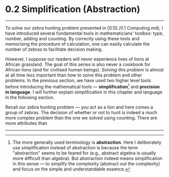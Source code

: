 # 0.2 Simplification (Abstraction)

-------------

To solve our zebra hunting problem presented in [0.1](./0.1 Computing.md), I have introduced several fundamental tools in mathematicians' toolbox: type, number, adding and counting. By correctly using these tools and memorising the procedure of calculation, one can easily calculate the number of zebras to facilitate decision making. 

However, I suppose our readers will never experience lives of lions at African grassland. The goal of this series is also never a cookbook for African lions (and for civilised human beings). *Solving this problem* is almost at all time less important than *how* to solve this problem and other problems. In the previous section, we have used two higher level tools before introducing the mathematical tools — **simplification**[^1] and **precision in language**. I will further explain simplification in this chapter and language in the following section.

Recall our zebra hunting problem — you act as a lion and here comes a group of zebras. The decision of whether or not to hunt is indeed a much more complex problem than the one we solved using counting. There are more attributes than 



-------

[^1]: The more generally used terminology is **abstraction**. Here I deliberately use simplification instead of abstraction is because the term "abstraction" seems to be feared for (e.g., abstract algebra is usually more difficult than algebra). But abstraction indeed means simplification in this sense — to simplify the complexity (abstract out the complexity) and focus on the simple and understandable essence.
